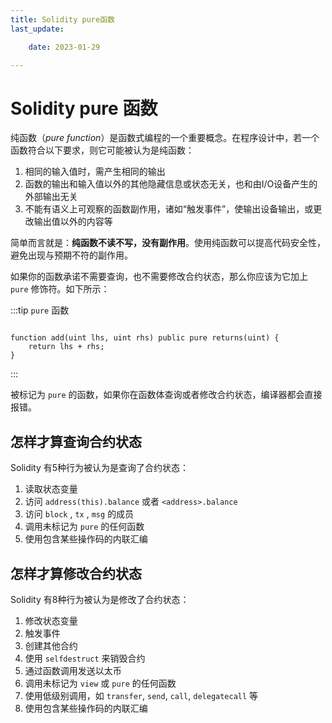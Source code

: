 ```yaml
---
title: Solidity pure函数
last_update:

    date: 2023-01-29

---
```


# Solidity pure 函数

纯函数（*pure function*）是函数式编程的一个重要概念。在程序设计中，若一个函数符合以下要求，则它可能被认为是纯函数：

1. 相同的输入值时，需产生相同的输出
2. 函数的输出和输入值以外的其他隐藏信息或状态无关，也和由I/O设备产生的外部输出无关
3. 不能有语义上可观察的函数副作用，诸如“触发事件”，使输出设备输出，或更改输出值以外的内容等

简单而言就是：**纯函数不读不写，没有副作用**。使用纯函数可以提高代码安全性，避免出现与预期不符的副作用。

如果你的函数承诺不需要查询，也不需要修改合约状态，那么你应该为它加上 `pure` 修饰符。如下所示：

:::tip `pure` 函数

```solidity

function add(uint lhs, uint rhs) public pure returns(uint) {
    return lhs + rhs;
}

```

:::

被标记为 `pure` 的函数，如果你在函数体查询或者修改合约状态，编译器都会直接报错。

## 怎样才算查询合约状态

Solidity 有5种行为被认为是查询了合约状态：

1. 读取状态变量
2. 访问  `address(this).balance` 或者 `<address>.balance`
3. 访问 `block` , `tx` , `msg` 的成员
4. 调用未标记为 `pure` 的任何函数
5. 使用包含某些操作码的内联汇编

## 怎样才算修改合约状态

Solidity 有8种行为被认为是修改了合约状态：

1. 修改状态变量
2. 触发事件
3. 创建其他合约
4. 使用 `selfdestruct` 来销毁合约
5. 通过函数调用发送以太币
6. 调用未标记为 `view` 或 `pure` 的任何函数
7. 使用低级别调用，如 `transfer`, `send`, `call`, `delegatecall` 等
8. 使用包含某些操作码的内联汇编
